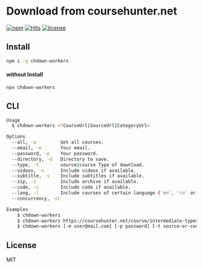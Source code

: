 # Download from coursehunter.net

[![npm](https://badgen.net/npm/v/chdown-workers)](https://www.npmjs.com/package/chdown-workers)
[![Hits](https://hits.seeyoufarm.com/api/count/incr/badge.svg?url=https%3A%2F%2Fgithub.com%2Fmuhamed-didovic%2Fchdown-workers&count_bg=%2379C83D&title_bg=%23555555&icon=&icon_color=%23E7E7E7&title=hits&edge_flat=false)](https://hits.seeyoufarm.com)
[![license](https://flat.badgen.net/github/license/muhamed-didovic/chdown-workers)](https://github.com/muhamed-didovic/chdown-workers/blob/master/LICENSE)

## Install

```sh
npm i -g chdown-workers
```

#### without Install

```sh
npx chdown-workers
```

## CLI

```sh
Usage
  $ chdown-workers <?CourseUrl|SourceUrl|CategoryUrl>

Options
  --all, -a         Get all courses.
  --email, -e       Your email.
  --password, -p    Your password.
  --directory, -d   Directory to save.
  --type, -t        source|course Type of download.
  --videos, -v      Include videos if available.
  --subtitle, -s    Include subtitles if available.
  --zip, -z         Include archive if available.
  --code, -c        Include code if available.
  --lang, -l        Include courses of certain language ('en', 'ru' or 'both')
  --concurrency, -cc

Examples
    $ chdown-workers
    $ chdown-workers https://coursehunter.net/course/intermediate-typescript/ -t course
    $ chdown-workers [-e user@mail.com] [-p password] [-t source-or-course] [-d path-to-directory] [-cc concurrency-number]
```

## License

MIT
